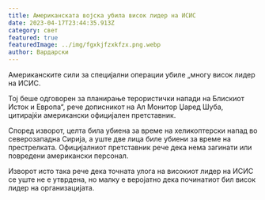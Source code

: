 ```yaml
---
title: Американската војска убила висок лидер на ИСИС
date: 2023-04-17T23:44:35.913Z
category: свет
featured: true
featuredImage: ../img/fgxkjfzxkfzx.png.webp
author: Вардарски
---
```


Американските сили за специјални операции убиле „многу висок лидер на ИСИС.

Тој беше одговорен за планирање терористички напади на Блискиот Исток и Европа“, рече дописникот на Ал Монитор Џаред Шуба, цитирајќи американски официјален претставник.

Според изворот, целта била убиена за време на хеликоптерски напад во северозападна Сирија, а уште две лица биле убиени за време на престрелката. Официјалниот претставник рече дека нема загинати или повредени американски персонал.

Изворот исто така рече дека точната улога на високиот лидер на ИСИС се уште не е утврдена, но малку е веројатно дека починатиот бил висок лидер на организацијата.
